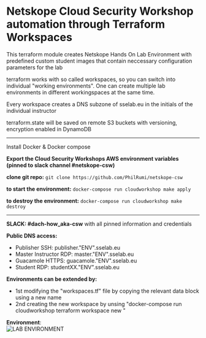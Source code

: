﻿**<h1> Netskope Cloud Security Workshop automation through Terraform Workspaces </h1>**

This terraform module creates Netskope Hands On Lab Environment with predefined custom student images that contain neccessary configuration parameters for the lab

terraform works with so called workspaces, so you can switch into individual "working environments". One can create multiple lab environments in different workingspaces at the same time.

Every workspace creates a DNS subzone of sselab.eu in the initials of the individual instructor

terraform.state will be saved on remote S3 buckets with versioning, encryption enabled in DynamoDB

---


Install Docker & Docker compose

**Export the Cloud Security Workshops AWS environment variables (pinned to slack channel #netskope-csw)**

**clone git repo:**
         ```
         git clone https://github.com/PhilRumi/netskope-csw
         ```

**to start the environment:**
                           ```
                           docker-compose run cloudworkshop make apply
                           ```

**to destroy the environment:**
                                     ```
                                     docker-compose run cloudworkshop make destroy
                                     ```

---
**SLACK: #dach-how_aka-csw** with all pinned information and credentials

**Public DNS access:**
- Publisher SSH: publisher."ENV".sselab.eu
- Master Instructor RDP: master."ENV".sselab.eu
- Guacamole HTTPS: guacamole."ENV".sselab.eu
- Student RDP: studentXX."ENV".sselab.eu

**Environments can be extended by:** 
- 1st modifying the "workspaces.tf" file by copying the relevant data block using a new name
- 2nd creating the new workspace by unsing "docker-compose run cloudworkshop terraform workspace new <name>"

**Environment**: <br>
![LAB ENVIRONMENT](Images/lab.jpg)
